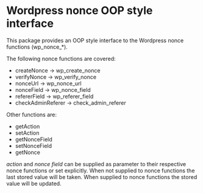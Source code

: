 # Wordpress nonce OOP style interface

This package provides an OOP style interface to the Wordpress nonce functions (wp_nonce_*).

The following nonce functions are covered:

- createNonce -> wp_create_nonce
- verifyNonce -> wp_verify_nonce
- nonceUrl -> wp_nonce_url
- nonceField -> wp_nonce_field
- refererField -> wp_referer_field
- checkAdminReferer -> check_admin_referer

Other functions are:

- getAction
- setAction
- getNonceField
- setNonceField
- getNonce

_action_ and _nonce field_ can be supplied as parameter to their respective nonce functions or set explicitly. When not supplied to nonce functions the last stored value will be taken. When supplied to nonce functions the stored value will be updated.
